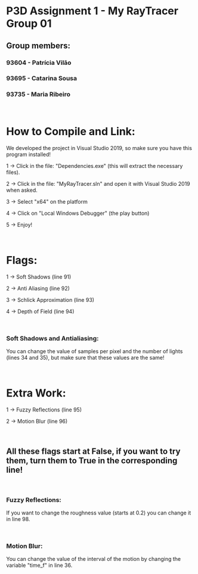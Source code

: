 # P3D Assignment 1 - My RayTracer Group 01

## Group members:
### 93604 - Patrícia Vilão
### 93695 - Catarina Sousa
### 93735 - Maria Ribeiro
<br />

# How to Compile and Link:

We developed the project in Visual Studio 2019, so make sure you have this program installed!

1 -> Click in the file: "Dependencies.exe" (this will extract the necessary files).

2 -> Click in the file: "MyRayTracer.sln" and open it with Visual Studio 2019 when asked.

3 -> Select "x64" on the platform

4 -> Click on "Local Windows Debugger" (the play button)

5 -> Enjoy!

<br />

# Flags:

1 -> Soft Shadows (line 91)

2 -> Anti Aliasing (line 92)

3 -> Schlick Approximation (line 93)

4 -> Depth of Field (line 94)

<br />

### Soft Shadows and Antialiasing:
You can change the value of samples per pixel and the number of lights (lines 34 and 35), but make sure that these values are the same!

<br />

# Extra Work:
1 -> Fuzzy Reflections (line 95)

2 -> Motion Blur (line 96)

<br />

## All these flags start at False, if you want to try them, turn them to True in the corresponding line!


<br />

### Fuzzy Reflections:
If you want to change the roughness value (starts at 0.2) you can change it in line 98.

<br />

### Motion Blur:
You can change the value of the interval of the motion by changing the variable "time_f" in line 36.